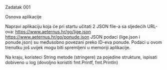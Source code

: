 Zadatak 001

Osnova aplikacije

Napravi aplikaciju koja će pri startu učitati 2 JSON file-a sa sljedećih URL-ova:
https://www.aeternus.hr/go/lige.json
https://www.aeternus.hr/go/ponude.json
JSON podaci (lige.json i ponude.json) su međusobno povezani preko ID-eva ponude. Podaci u ovom trenutku još uvijek mogu biti spremljeni u memoriji aplikacije.

Na kraju, koristeci String metode (stringere) za pojedine strukture, ispisati dobiveno u log (dovoljno koristiti fmt.Printf, fmt.Println)
